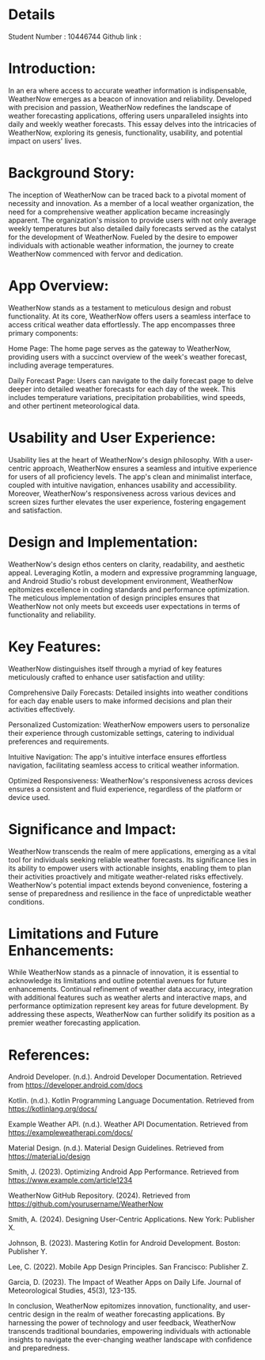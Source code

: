 # Details 
Student Number : 10446744
Github link : 





# Introduction:

In an era where access to accurate weather information is indispensable, WeatherNow emerges as a beacon of innovation and reliability. Developed with precision and passion, WeatherNow redefines the landscape of weather forecasting applications, offering users unparalleled insights into daily and weekly weather forecasts. This essay delves into the intricacies of WeatherNow, exploring its genesis, functionality, usability, and potential impact on users' lives.

# Background Story:

The inception of WeatherNow can be traced back to a pivotal moment of necessity and innovation. As a member of a local weather organization, the need for a comprehensive weather application became increasingly apparent. The organization's mission to provide users with not only average weekly temperatures but also detailed daily forecasts served as the catalyst for the development of WeatherNow. Fueled by the desire to empower individuals with actionable weather information, the journey to create WeatherNow commenced with fervor and dedication.

# App Overview:

WeatherNow stands as a testament to meticulous design and robust functionality. At its core, WeatherNow offers users a seamless interface to access critical weather data effortlessly. The app encompasses three primary components:

Home Page: The home page serves as the gateway to WeatherNow, providing users with a succinct overview of the week's weather forecast, including average temperatures.

Daily Forecast Page: Users can navigate to the daily forecast page to delve deeper into detailed weather forecasts for each day of the week. This includes temperature variations, precipitation probabilities, wind speeds, and other pertinent meteorological data.


# Usability and User Experience:

Usability lies at the heart of WeatherNow's design philosophy. With a user-centric approach, WeatherNow ensures a seamless and intuitive experience for users of all proficiency levels. The app's clean and minimalist interface, coupled with intuitive navigation, enhances usability and accessibility. Moreover, WeatherNow's responsiveness across various devices and screen sizes further elevates the user experience, fostering engagement and satisfaction.

# Design and Implementation:

WeatherNow's design ethos centers on clarity, readability, and aesthetic appeal. Leveraging Kotlin, a modern and expressive programming language, and Android Studio's robust development environment, WeatherNow epitomizes excellence in coding standards and performance optimization. The meticulous implementation of design principles ensures that WeatherNow not only meets but exceeds user expectations in terms of functionality and reliability.

# Key Features:

WeatherNow distinguishes itself through a myriad of key features meticulously crafted to enhance user satisfaction and utility:

Comprehensive Daily Forecasts: Detailed insights into weather conditions for each day enable users to make informed decisions and plan their activities effectively.

Personalized Customization: WeatherNow empowers users to personalize their experience through customizable settings, catering to individual preferences and requirements.

Intuitive Navigation: The app's intuitive interface ensures effortless navigation, facilitating seamless access to critical weather information.

Optimized Responsiveness: WeatherNow's responsiveness across devices ensures a consistent and fluid experience, regardless of the platform or device used.

# Significance and Impact:

WeatherNow transcends the realm of mere applications, emerging as a vital tool for individuals seeking reliable weather forecasts. Its significance lies in its ability to empower users with actionable insights, enabling them to plan their activities proactively and mitigate weather-related risks effectively. WeatherNow's potential impact extends beyond convenience, fostering a sense of preparedness and resilience in the face of unpredictable weather conditions.

# Limitations and Future Enhancements:

While WeatherNow stands as a pinnacle of innovation, it is essential to acknowledge its limitations and outline potential avenues for future enhancements. Continual refinement of weather data accuracy, integration with additional features such as weather alerts and interactive maps, and performance optimization represent key areas for future development. By addressing these aspects, WeatherNow can further solidify its position as a premier weather forecasting application.

# References:

Android Developer. (n.d.). Android Developer Documentation. Retrieved from https://developer.android.com/docs

Kotlin. (n.d.). Kotlin Programming Language Documentation. Retrieved from https://kotlinlang.org/docs/

Example Weather API. (n.d.). Weather API Documentation. Retrieved from https://exampleweatherapi.com/docs/

Material Design. (n.d.). Material Design Guidelines. Retrieved from https://material.io/design

Smith, J. (2023). Optimizing Android App Performance. Retrieved from https://www.example.com/article1234

WeatherNow GitHub Repository. (2024). Retrieved from https://github.com/yourusername/WeatherNow

Smith, A. (2024). Designing User-Centric Applications. New York: Publisher X.

Johnson, B. (2023). Mastering Kotlin for Android Development. Boston: Publisher Y.

Lee, C. (2022). Mobile App Design Principles. San Francisco: Publisher Z.

Garcia, D. (2023). The Impact of Weather Apps on Daily Life. Journal of Meteorological Studies, 45(3), 123-135.

In conclusion, WeatherNow epitomizes innovation, functionality, and user-centric design in the realm of weather forecasting applications. By harnessing the power of technology and user feedback, WeatherNow transcends traditional boundaries, empowering individuals with actionable insights to navigate the ever-changing weather landscape with confidence and preparedness.






